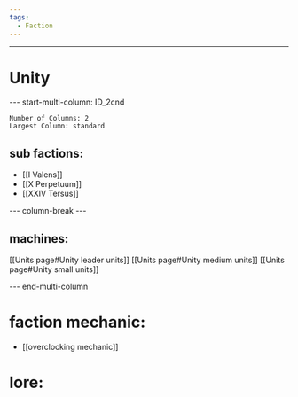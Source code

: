 ```yaml
---
tags:
  - Faction
---
```

---
# Unity
--- start-multi-column: ID_2cnd
```column-settings
Number of Columns: 2
Largest Column: standard
```

## sub factions:
- [[I Valens]]
- [[X Perpetuum]]
- [[XXIV Tersus]]

--- column-break ---
## machines:
[[Units page#Unity leader units]]
[[Units page#Unity medium units]]
[[Units page#Unity small units]]


--- end-multi-column
# **faction mechanic:**
- [[overclocking mechanic]]

# **lore:**

